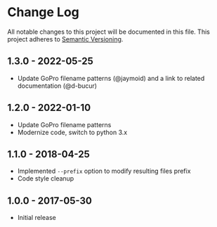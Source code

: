 # Change Log

All notable changes to this project will be documented in this file.
This project adheres to [Semantic Versioning](http://semver.org/).

## 1.3.0 - 2022-05-25
* Update GoPro filename patterns (@jaymoid) and a link to related
  documentation (@d-bucur)

## 1.2.0 - 2022-01-10
* Update GoPro filename patterns
* Modernize code, switch to python 3.x

## 1.1.0 - 2018-04-25
* Implemented `--prefix` option to modify resulting files prefix
* Code style cleanup

## 1.0.0 - 2017-05-30
* Initial release
